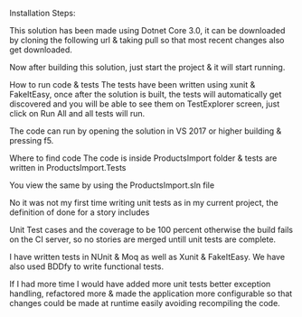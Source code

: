 Installation Steps:

This solution has been made using Dotnet Core 3.0, it can be downloaded by cloning the following url & taking pull so that most recent changes also get downloaded.

Now after building this solution, just start the project & it will start running.

How to run code & tests
The tests have been written using xunit & FakeItEasy, once after the solution is built, the tests will automatically get discovered and you will be able to see
them on TestExplorer screen, just click on Run All and all tests will run.

The code can run by opening the solution in VS 2017 or higher building & pressing f5.

Where to find code
The code is inside ProductsImport folder & tests are written  in ProductsImport.Tests

You view the same by using the ProductsImport.sln file

No it was not my first time writing unit tests as in my current project, the definition of done for a story includes

Unit Test cases and the coverage to be 100 percent otherwise the build fails on the CI server, so no stories are merged untill unit tests are complete.

I have written tests in NUnit & Moq as well as Xunit & FakeItEasy. We have also used BDDfy to write functional tests.


If I had more time I would have added more unit tests better exception handling, refactored more & made the application more configurable so that changes could be 
made at runtime easily avoiding recompiling the code.
